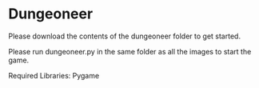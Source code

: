 # Dungeoneer

Please download the contents of the dungeoneer folder to get started. 

Please run dungeoneer.py in the same folder as all the images to start the game.

Required Libraries:
Pygame
